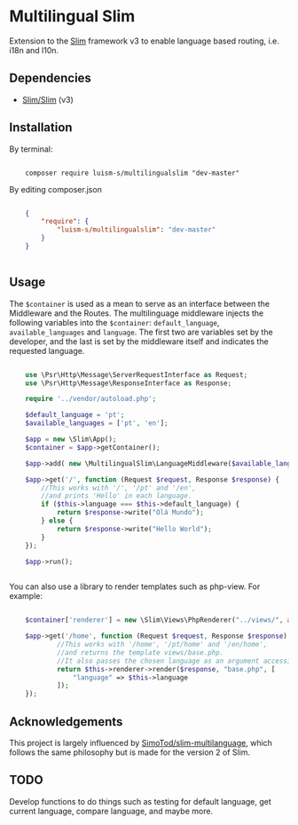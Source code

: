 # Multilingual Slim

Extension to the [Slim](http://www.slimframework.com/) framework v3 to enable language based routing, i.e. i18n and l10n.

## Dependencies

* [Slim/Slim](https://github.com/slimphp/Slim) (v3)

## Installation

By terminal:

```shell

    composer require luism-s/multilingualslim "dev-master"

```

By editing composer.json

```json

    {
        "require": {
            "luism-s/multilingualslim": "dev-master"
        }
    }
    
```

## Usage

The `$container` is used as a mean to serve as an interface between the Middleware and the Routes. 
The multilinguage middleware injects the following variables into the `$container`: `default_language`, `available_languages` and `language`. 
The first two are variables set by the developer, and the last is set by the middleware itself and indicates the requested language. 

```php

    use \Psr\Http\Message\ServerRequestInterface as Request;
    use \Psr\Http\Message\ResponseInterface as Response;

    require '../vendor/autoload.php';

    $default_language = 'pt';
    $available_languages = ['pt', 'en'];

    $app = new \Slim\App();
    $container = $app->getContainer();

    $app->add( new \MultilingualSlim\LanguageMiddleware($available_languages, $default_language, $container) );

    $app->get('/', function (Request $request, Response $response) {
        //This works with '/', '/pt' and '/en',
        //and prints 'Hello' in each language.
        if ($this->language === $this->default_language) {
            return $response->write("Olá Mundo");
        } else {
            return $response->write("Hello World");
        }
    });

    $app->run();
    
```

You can also use a library to render templates such as php-view. For example:

```php

    $container['renderer'] = new \Slim\Views\PhpRenderer("../views/", array("language" => $default_language));

    $app->get('/home', function (Request $request, Response $response) {
            //This works with '/home', '/pt/home' and '/en/home', 
            //and returns the template views/base.php.
            //It also passes the chosen language as an argument accessible from the chosen template.
            return $this->renderer->render($response, "base.php", [
                "language" => $this->language
            ]);
    });

```

## Acknowledgements 

This project is largely influenced by [SimoTod/slim-multilanguage](https://github.com/SimoTod/slim-multilanguage), which follows the same philosophy but is made for the version 2 of Slim.

## TODO

Develop functions to do things such as testing for default language, get current language, compare language, and maybe more.